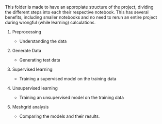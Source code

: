 This folder is made to have an appropiate structure of the project, dividing the different steps into each their respective notebook. This has several benefits, including smaller notebooks and no need to rerun an entire project during wrongful (while learning) calculations.

1. Preprocessing
    - Understanding the data

2. Generate Data
    - Generating test data

3. Supervised learning
    - Training a supervised model on the training data

4. Unsupervised learning
    - Training an unsupervised model on the training data

5. Meshgrid analysis
    - Comparing the models and their results.

